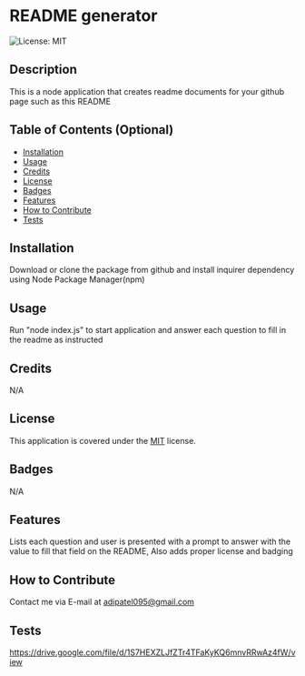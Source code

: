 # README generator

![License: MIT](https://img.shields.io/badge/License-MIT-yellow.svg)


## Description
This is a node application that creates readme documents for your github page such as this README

## Table of Contents (Optional)
- [Installation](#installation)
- [Usage](#usage)
- [Credits](#credits)
- [License](#license)
- [Badges](#badges)
- [Features](#features)
- [How to Contribute](#how-to-contribute)
- [Tests](#tests)

## Installation
Download or clone the package from github and install inquirer dependency using Node Package Manager(npm)

## Usage
Run "node index.js" to start application and answer each question to fill in the readme as instructed

## Credits
N/A

## License
This application is covered under the [MIT](https://opensource.org/licenses/MIT) license.


## Badges
N/A

## Features
Lists each question and user is presented with a prompt to answer with the value to fill that field on the README, Also adds proper license and badging

## How to Contribute
Contact me via E-mail at adipatel095@gmail.com

## Tests
https://drive.google.com/file/d/1S7HEXZLJfZTr4TFaKyKQ6mnvRRwAz4fW/view

